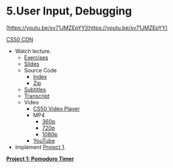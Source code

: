 # 5.User Input, Debugging

[https://youtu.be/sv71JMZEpYY](https://youtu.be/sv71JMZEpYY)

[CS50 CDN](https://cdn.cs50.net/mobile/2018/spring/lectures/5/src5/)

- Watch lecture.
    - [Exercises](http://cdn.cs50.net/mobile/2018/spring/lectures/5/exercises5.zip)
    - [Slides](http://cdn.cs50.net/mobile/2018/spring/lectures/5/lecture5.pdf)
    - Source Code
        - [Index](http://cdn.cs50.net/mobile/2018/spring/lectures/5/src5/)
        - [Zip](http://cdn.cs50.net/mobile/2018/spring/lectures/5/src5.zip)
    - [Subtitles](http://cdn.cs50.net/mobile/2018/spring/lectures/5/lang/en/lecture5.srt)
    - [Transcript](http://cdn.cs50.net/mobile/2018/spring/lectures/5/lang/en/lecture5.txt)
    - Video
        - [CS50 Video Player](https://video.cs50.io/sv71JMZEpYY?screen=xuzD0GS5XG0)
        - MP4
            - [360p](http://cdn.cs50.net/mobile/2018/spring/lectures/5/lecture5-360p.mp4.download)
            - [720p](http://cdn.cs50.net/mobile/2018/spring/lectures/5/lecture5-720p.mp4.download)
            - [1080p](http://cdn.cs50.net/mobile/2018/spring/lectures/5/lecture5-1080p.mp4.download)
        - [YouTube](https://youtu.be/sv71JMZEpYY)
- Implement [Project 1](5%20User%20Input,%20Debugging%200b14bbe4ffca4916b27e07b3388f1a3c/Project%201%20Pomodoro%20Timer%206f23d0e5dc234c06893bb2f3dde02a10.md).

[****Project 1: Pomodoro Timer****](5%20User%20Input,%20Debugging%200b14bbe4ffca4916b27e07b3388f1a3c/Project%201%20Pomodoro%20Timer%206f23d0e5dc234c06893bb2f3dde02a10.md)